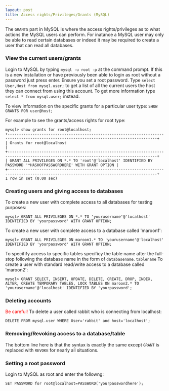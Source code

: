 ```yaml
---
layout: post 
title: Access rights/Privileges/Grants (MySQL)
---
```


The `GRANTS` part in MySQL is where the access rights/privileges as to
what actions the MySQL users can perform. For inatance a MySQL user may
only be able to read certain databases or indeed it may be required to
create a user that can read all databases.

### View the current users/grants

Login to MySQL by typing `mysql -u root -p` at the command prompt. If
this is a new installation or have previously been able to login as root
without a password just press enter. Ensure you set a root password.
Type `select User,Host from mysql.user;` to get a list of all the
current users the host they can connect from using this account. To get
more information type `select * from mysql.user;` instead.

To view information on the specific grants for a particular user type:
`SHOW GRANTS FOR user@host;`

For example to see the grants/access rights for root type:

    mysql> show grants for root@localhost;
    +----------------------------------------------------------------------------------------------------------------------------------------+
    | Grants for root@localhost                                                                                                              |
    +----------------------------------------------------------------------------------------------------------------------------------------+
    | GRANT ALL PRIVILEGES ON *.* TO 'root'@'localhost' IDENTIFIED BY PASSWORD '*HASHOFPASSWORDHERE' WITH GRANT OPTION |
    +----------------------------------------------------------------------------------------------------------------------------------------+
    1 row in set (0.00 sec)

### Creating users and giving access to databases

To create a new user with complete access to all databases for testing
purposes:

    mysql> GRANT ALL PRIVILEGES ON *.* TO 'yourusername'@'localhost' IDENTIFIED BY 'yourpassword' WITH GRANT OPTION;

To create a new user with complete access to a database called
\'maroon1\':

    mysql> GRANT ALL PRIVILEGES ON maroon1.* TO 'yourusername'@'localhost' IDENTIFIED BY 'yourpassword' WITH GRANT OPTION;

To specifify access to specific tables specificy the table name after
the full-stop following the database name in the form of
`databasename.tablename` To create a user with standard read/write
access to a database called \'maroon2\':

    mysql> GRANT SELECT, INSERT, UPDATE, DELETE, CREATE, DROP, INDEX, ALTER, CREATE TEMPORARY TABLES, LOCK TABLES ON maroon2.* TO 'yourusername'@'localhost' IDENTIFIED BY 'yourpassword';

### Deleting accounts

<font color=red>Be careful!</font> To delete a user called rabbit who is
connecting from localhost:

    DELETE FROM mysql.user WHERE User='rabbit' and host='localhost';

### Removing/Revoking access to a database/table

The bottom line here is that the syntax is exactly the same except
`GRANT` is replaced with `REVOKE` for nearly all situations.

### Setting a root password

Login to MySQL as root and enter the followng:

    SET PASSWORD for root@localhost=PASSWORD('yourpasswordhere');
